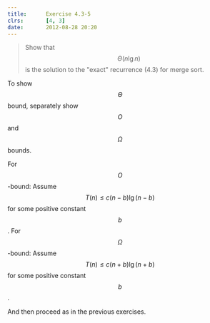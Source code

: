 ```yaml
---
title:      Exercise 4.3-5
clrs:       [4, 3]
date:       2012-08-28 20:20
---
```


>Show that $$\Theta(n \lg n)$$ is the solution to the "exact" recurrence (4.3) for merge sort.

To show $$\Theta$$ bound, separately show $$O$$ and $$\Omega$$ bounds.


For $$O$$-bound: Assume $$T(n) \le c (n - b) \lg (n - b)$$ for some positive constant $$b$$.
For $$\Omega$$-bound: Assume $$T(n) \le c (n + b) \lg (n + b)$$ for some positive constant $$b$$.

And then proceed as in the previous exercises.